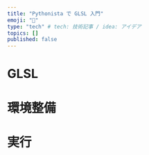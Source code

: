 ```yaml
---
title: "Pythonista で GLSL 入門"
emoji: "📱"
type: "tech" # tech: 技術記事 / idea: アイデア
topics: []
published: false
---
```


# GLSL
# 環境整備
# 実行
# 
